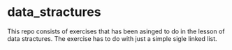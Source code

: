 # data_stractures
This repo consists of exercises that has been asinged to do in the lesson of data stractures. The exercise has to do with just a simple sigle linked list.
